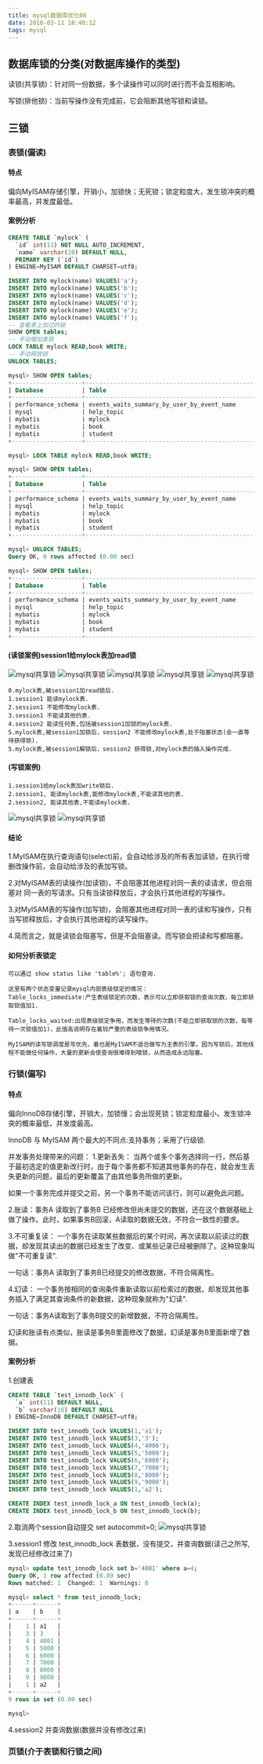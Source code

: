 ```yaml
---
title: mysql数据库优化08
date: 2018-03-11 18:40:12
tags: mysql
---
```

## 数据库锁的分类(对数据库操作的类型)

读锁(共享锁)：针对同一份数据，多个读操作可以同时进行而不会互相影响。

写锁(排他锁)：当前写操作没有完成前，它会阻断其他写锁和读锁。
<!-- more -->

## 三锁

### 表锁(偏读)
#### 特点
偏向MyISAM存储引擎，开销小，加锁快；无死锁；锁定粒度大，发生锁冲突的概率最高，并发度最低。

#### 案例分析
```sql
CREATE TABLE `mylock` (
  `id` int(11) NOT NULL AUTO_INCREMENT,
  `name` varchar(20) DEFAULT NULL,
  PRIMARY KEY (`id`)
) ENGINE=MyISAM DEFAULT CHARSET=utf8;

INSERT INTO mylock(name) VALUES('a');
INSERT INTO mylock(name) VALUES('b');
INSERT INTO mylock(name) VALUES('c');
INSERT INTO mylock(name) VALUES('d');
INSERT INTO mylock(name) VALUES('e');
INSERT INTO mylock(name) VALUES('f');
-- 查看表上加过的锁
SHOW OPEN tables;
-- 手动增加表锁
LOCK TABLE mylock READ,book WRITE;
-- 手动释放锁
UNLOCK TABLES;
```

```sql
mysql> SHOW OPEN tables;
+--------------------+------------------------------------------------------+--------+-------------+
| Database           | Table                                                | In_use | Name_locked |
+--------------------+------------------------------------------------------+--------+-------------+
| performance_schema | events_waits_summary_by_user_by_event_name           |      0 |           0 |
| mysql              | help_topic                                           |      0 |           0 |
| mybatis            | mylock                                               |      0 |           0 |
| mybatis            | book                                                 |      0 |           0 |
| mybatis            | student                                              |      0 |           0 |
+--------------------+------------------------------------------------------+--------+-------------+

mysql> LOCK TABLE mylock READ,book WRITE;

mysql> SHOW OPEN tables;
+--------------------+------------------------------------------------------+--------+-------------+
| Database           | Table                                                | In_use | Name_locked |
+--------------------+------------------------------------------------------+--------+-------------+
| performance_schema | events_waits_summary_by_user_by_event_name           |      0 |           0 |
| mysql              | help_topic                                           |      0 |           0 |
| mybatis            | mylock                                               |      1 |           0 |
| mybatis            | book                                                 |      1 |           0 |
| mybatis            | student                                              |      0 |           0 |
+--------------------+------------------------------------------------------+--------+-------------+

mysql> UNLOCK TABLES;
Query OK, 0 rows affected (0.00 sec)

mysql> SHOW OPEN tables;
+--------------------+------------------------------------------------------+--------+-------------+
| Database           | Table                                                | In_use | Name_locked |
+--------------------+------------------------------------------------------+--------+-------------+
| performance_schema | events_waits_summary_by_user_by_event_name           |      0 |           0 |
| mysql              | help_topic                                           |      0 |           0 |
| mybatis            | mylock                                               |      0 |           0 |
| mybatis            | book                                                 |      0 |           0 |
| mybatis            | student                                              |      0 |           0 |
+--------------------+------------------------------------------------------+--------+-------------+
```

#### (读锁案例)session1给mylock表加read锁

![mysql共享锁](/assets/images/mysql/mysql共享锁001.png)
![mysql共享锁](/assets/images/mysql/mysql共享锁002.png)
![mysql共享锁](/assets/images/mysql/mysql共享锁003.png)
![mysql共享锁](/assets/images/mysql/mysql共享锁004.png)
![mysql共享锁](/assets/images/mysql/mysql共享锁005.png)

```
0.mylock表,被session1加read锁后.
1.session1 能读mylock表.
2.session1 不能修改mylock表.
3.session1 不能读其他的表.
4.session2 能读任何表,包括被session1加锁的mylock表.
5.mylock表,被session1加锁后，session2 不能修改mylock表,处于阻塞状态(会一直等待获得锁).
5.mylock表,被session1解锁后，session2 获得锁,对mylock表的插入操作完成.
```

#### (写锁案例)
```
1.session1给mylock表加write锁后.
2.session1, 能读mylock表,能修改mylock表,不能读其他的表.
2.session2, 能读其他表,不能读mylock表.
```

![mysql共享锁](/assets/images/mysql/mysql共享锁006.png)
![mysql共享锁](/assets/images/mysql/mysql共享锁007.png)

#### 结论
1.MyISAM在执行查询语句(select)前，会自动给涉及的所有表加读锁，在执行增删改操作前，会自动给涉及的表加写锁。

2.对MyISAM表的读操作(加读锁)，不会阻塞其他进程对同一表的读请求，但会阻塞对 同一表的写请求。只有当读锁释放后，才会执行其他进程的写操作。

3.对MyISAM表的写操作(加写锁)，会阻塞其他进程对同一表的读和写操作，只有当写锁释放后，才会执行其他进程的读写操作。

4.简而言之，就是读锁会阻塞写，但是不会阻塞读。而写锁会把读和写都阻塞。

#### 如何分析表锁定
```
可以通过 show status like 'table%'; 语句查询.

这里有两个状态变量记录mysql内部表级锁定的情况：
Table_locks_immediate:产生表级锁定的次数，表示可以立即获取锁的查询次数，每立即获取锁值加1.

Table_locks_waited:出现表级锁定争用，而发生等待的次数(不能立即获取锁的次数，每等待一次锁值加1)，此值高说明存在着较严重的表级锁争用情况。

MyISAM的读写锁调度是写优先，着也是MyISAM不适合做写为主表的引擎。因为写锁后，其他线程不能做任何操作，大量的更新会使查询很难得到哦锁，从而造成永远阻塞。
```

### 行锁(偏写)
#### 特点
偏向InnoDB存储引擎，开销大，加锁慢；会出现死锁；锁定粒度最小，发生锁冲突的概率最低，并发度最高。

InnoDB 与 MyISAM 两个最大的不同点:支持事务；采用了行级锁.

并发事务处理带来的问题：
1.更新丢失：
当两个或多个事务选择同一行，然后基于最初选定的值更新改行时，由于每个事务都不知道其他事务的存在，就会发生丢失更新的问题，最后的更新覆盖了由其他事务所做的更新。

如果一个事务完成并提交之前，另一个事务不能访问该行，则可以避免此问题。

2.胀读：事务A 读取到了事务B 已经修改但尚未提交的数据，还在这个数据基础上做了操作。此时，如果事务B回滚，A读取的数据无效，不符合一致性的要求。

3.不可重复读：
一个事务在读取某些数据后的某个时间，再次读取以前读过的数据，却发现其读出的数据已经发生了改变、或某些记录已经被删除了。这种现象叫做"不可重复读".

一句话：事务A 读取到了事务B已经提交的修改数据，不符合隔离性。

4.幻读：
一个事务按相同的查询条件重新读取以前检索过的数据，却发现其他事务插入了满足其查询条件的新数据，这种现象就称为"幻读".

一句话：事务A读取到了事务B提交的新增数据，不符合隔离性。

幻读和胀读有点类似，胀读是事务B里面修改了数据，幻读是事务B里面新增了数据。

#### 案例分析
1.创建表

```sql
CREATE TABLE `test_innodb_lock` (
  `a` int(11) DEFAULT NULL,
  `b` varchar(16) DEFAULT NULL
) ENGINE=InnoDB DEFAULT CHARSET=utf8;

INSERT INTO test_innodb_lock VALUES(1,'a1');
INSERT INTO test_innodb_lock VALUES(3,'3');
INSERT INTO test_innodb_lock VALUES(4,'4000');
INSERT INTO test_innodb_lock VALUES(5,'5000');
INSERT INTO test_innodb_lock VALUES(6,'6000');
INSERT INTO test_innodb_lock VALUES(7,'7000');
INSERT INTO test_innodb_lock VALUES(8,'8000');
INSERT INTO test_innodb_lock VALUES(9,'9000');
INSERT INTO test_innodb_lock VALUES(1,'a2');

CREATE INDEX test_innodb_lock_a ON test_innodb_lock(a);
CREATE INDEX test_innodb_lock_b ON test_innodb_lock(b);
```

2.取消两个session自动提交 set autocommit=0;
![mysql共享锁](/assets/images/mysql/mysql共享锁006.png)

3.session1 修改 test_innodb_lock 表数据，没有提交，并查询数据(读己之所写,发现已经修改过来了)
```sql
mysql> update test_innodb_lock set b='4001' where a=4;
Query OK, 1 row affected (0.89 sec)
Rows matched: 1  Changed: 1  Warnings: 0

mysql> select * from test_innodb_lock;
+------+------+
| a    | b    |
+------+------+
|    1 | a1   |
|    3 | 3    |
|    4 | 4001 |
|    5 | 5000 |
|    6 | 6000 |
|    7 | 7000 |
|    8 | 8000 |
|    9 | 9000 |
|    1 | a2   |
+------+------+
9 rows in set (0.00 sec)

mysql>
```

4.session2 并查询数据(数据并没有修改过来)

### 页锁(介于表锁和行锁之间)




